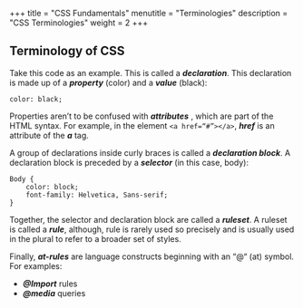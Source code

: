 +++
title = "CSS Fundamentals"
menutitle = "Terminologies"
description = "CSS Terminologies"
weight = 2
+++

## Terminology of CSS

Take this code as an example. This is called a ***declaration***. This declaration is made up of a ***property*** (color) and a ***value*** (black):

```
color: black;
```

Properties aren’t to be confused with ***attributes*** , which are part of the HTML syntax. For example, in the element `<a href=“#”></a>`, ***href*** is an attribute of the ***a*** tag.

A group of declarations inside curly braces is called a ***declaration block***. A declaration block is preceded by a ***selector*** (in this case, body):

```
Body {
	color: block;
	font-family: Helvetica, Sans-serif;
}
```

Together, the selector and declaration block are called a ***ruleset***. A ruleset is called a ***rule***, although, rule is rarely used so precisely and is usually used in the plural to refer to a broader set of styles.

Finally, ***at-rules*** are language constructs beginning with an “@“ (at) symbol. For examples:
- ***@Import*** rules
- ***@media*** queries
